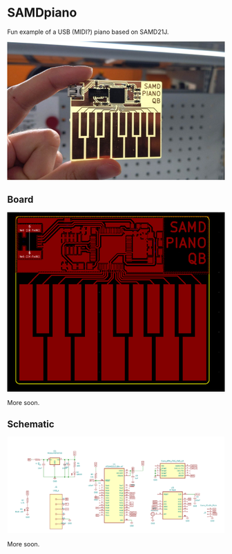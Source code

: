 # SAMDpiano
Fun example of a USB (MIDI?) piano based on SAMD21J.

![](img/preview.jpg)

## Board

![](img/board.png)

More soon.

## Schematic

![](img/schematic.png)

More soon.
